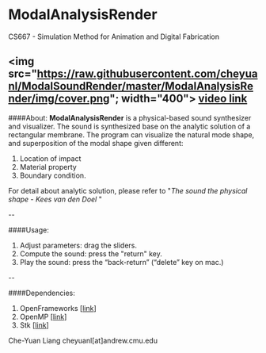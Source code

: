 # ModalAnalysisRender
CS667 - Simulation Method for Animation and Digital Fabrication

<img src="https://raw.githubusercontent.com/cheyuanl/ModalSoundRender/master/ModalAnalysisRender/img/cover.png"; width="400">
[video link](https://youtu.be/YdX7vonAWRY)
--

####About:
**ModalAnalysisRender** is a physical-based sound synthesizer and visualizer. The sound is synthesized base on the analytic solution of a rectangular membrane. The program can visualize the natural mode shape, and superposition of the modal shape given different:

1. Location of impact
2. Material property
3. Boundary condition.


For detail about analytic solution, please refer to  "*The sound the physical shape* - *Kees van den Doel* " 

--

####Usage:

1. Adjust parameters: drag the sliders.
2. Compute the sound: press the "return" key.
3. Play the sound: press the “back-return” (“delete” key on mac.)

--

####Dependencies: 

1. OpenFrameworks [[link](http://openframeworks.cc)]
2. OpenMP [[link](https://clang-omp.github.io)]
3. Stk [[link](https://ccrma.stanford.edu/software/stk/download.html)]

Che-Yuan Liang cheyuanl[at]andrew.cmu.edu 

